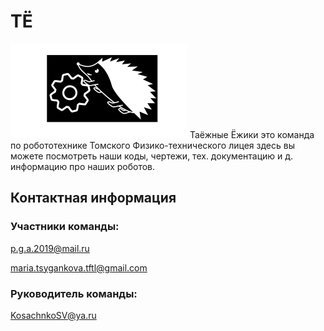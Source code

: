 # ТЁ
![Лого](https://github.com/Grin2020/TE2022/raw/main/Documentation/logo.png)
Таёжные Ёжики это команда по робототехнике Томского Физико-технического лицея здесь вы можете посмотреть наши коды, чертежи, тех. документацию и д. информацию про наших роботов.

## Контактная информация
### Участники команды:
<p.g.a.2019@mail.ru>

<maria.tsygankova.tftl@gmail.com>
### Руководитель команды:
<KosachnkoSV@ya.ru>

